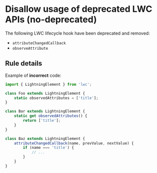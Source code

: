 # Disallow usage of deprecated LWC APIs (no-deprecated)

The following LWC lifecycle hook have been deprecated and removed:

-   `attributeChangedCallback`
-   `observeAttribute`

## Rule details

Example of **incorrect** code:

```js
import { LightningElement } from 'lwc';

class Foo extends LightningElement {
    static observedAttributes = ['title'];
}

class Bar extends LightningElement {
    static get observedAttributes() {
        return ['title'];
    }
}

class Baz extends LightningElement {
    attributeChangedCallback(name, prevValue, nextValue) {
        if (name === 'title') {
            // ...
        }
    }
}
```

